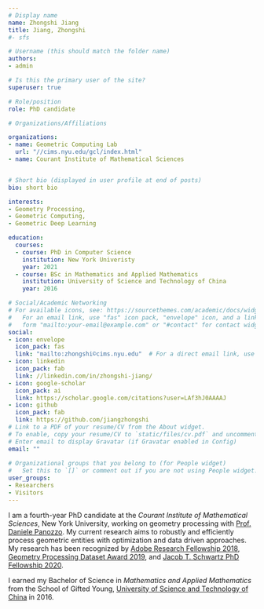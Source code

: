 ```yaml
---
# Display name
name: Zhongshi Jiang
title: Jiang, Zhongshi
#- sfs

# Username (this should match the folder name)
authors:
- admin

# Is this the primary user of the site?
superuser: true

# Role/position
role: PhD candidate

# Organizations/Affiliations

organizations:
- name: Geometric Computing Lab
  url: "//cims.nyu.edu/gcl/index.html"
- name: Courant Institute of Mathematical Sciences


# Short bio (displayed in user profile at end of posts)
bio: short bio

interests:
- Geometry Processing,
- Geometric Computing,
- Geometric Deep Learning

education:
  courses:
  - course: PhD in Computer Science
    institution: New York Univeristy
    year: 2021
  - course: BSc in Mathematics and Applied Mathematics
    institution: University of Science and Technology of China
    year: 2016

# Social/Academic Networking
# For available icons, see: https://sourcethemes.com/academic/docs/widgets/#icons
#   For an email link, use "fas" icon pack, "envelope" icon, and a link in the
#   form "mailto:your-email@example.com" or "#contact" for contact widget.
social:
- icon: envelope
  icon_pack: fas
  link: "mailto:zhongshi©cims.nyu.edu"  # For a direct email link, use "mailto:test@example.org".
- icon: linkedin
  icon_pack: fab
  link: //linkedin.com/in/zhongshi-jiang/
- icon: google-scholar
  icon_pack: ai
  link: https://scholar.google.com/citations?user=LAf3hJ0AAAAJ
- icon: github
  icon_pack: fab
  link: https://github.com/jiangzhongshi
# Link to a PDF of your resume/CV from the About widget.
# To enable, copy your resume/CV to `static/files/cv.pdf` and uncomment the lines below.  
# Enter email to display Gravatar (if Gravatar enabled in Config)
email: ""
  
# Organizational groups that you belong to (for People widget)
#   Set this to `[]` or comment out if you are not using People widget.  
user_groups:
- Researchers
- Visitors
---
```



I am a fourth-year PhD candidate at the _Courant Institute of Mathematical Sciences_, New York University, working on geometry processing with [Prof. Daniele Panozzo](http://cs.nyu.edu/~panozzo). My current research aims to robustly and efficiently process geometric entities with optimization and data driven approaches. My research has been recognized by [Adobe Research Fellowship 2018](https://research.adobe.com/fellowship/previous-fellowship-award-winners/), [Geometry Processing Dataset Award 2019](https://sgp2019.di.unimi.it/awards/SGP2019_dataset_award_scroll.pdf),
and [Jacob T. Schwartz PhD Fellowship 2020](https://cims.nyu.edu/academics/student_recognition.html).

<!-- From 2017-2018, I am fortunate to work with [Vladimir G. Kim](http://vovakim.com) at the Creative Intelligence Lab, [Adobe Research](//research.adobe.com). -->

I earned my Bachelor of Science in _Mathematics and Applied Mathematics_ from the School of Gifted Young, [University of Science and Technology of China](//www.ustc.edu.cn) in 2016.